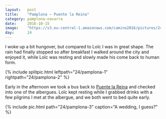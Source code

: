 ```yaml
---
layout:   post
title:    "Pamplona — Puente la Reina"
category: pamplona-navarra
date:     2016-10-15
image:    "https://s3.eu-central-1.amazonaws.com/camino2016/pictures/24/pamplona-3.jpg"
day:      24
---
```


I woke up a bit hungover, but compared to Loïc I was in great shape. The rain had finally stopped so after breakfast I walked around the city and enjoyed it, while Loïc was resting and slowly made his come back to human form.

{% include splitpic.html leftpath="24/pamplona-1" rightpath="24/pamplona-2" %}

Early in the afternoon we took a bus back to [Puente la Reina](https://www.google.fr/maps/place/31100+Puente+la+Reina,+Navarre,+Espagne/@42.6719683,-1.8179815,16z/data=!3m1!4b1!4m5!3m4!1s0xd50879512bb724d:0x689d5755efe787f6!8m2!3d42.6722761!4d-1.8136024?hl=fr) and checked into one of the albergues. Loïc kept resting while I grabbed drinks with a few pilgrims I met at the albergue, and we both went to bed quite early.

{% include pic.html path="24/pamplona-3" caption="A wedding, I guess?" %}
